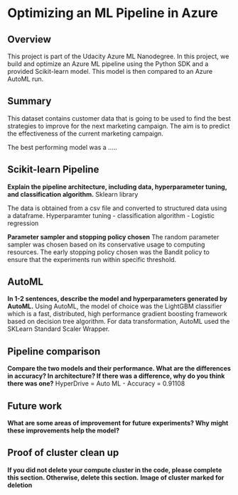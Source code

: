 # Optimizing an ML Pipeline in Azure

## Overview
This project is part of the Udacity Azure ML Nanodegree.
In this project, we build and optimize an Azure ML pipeline using the Python SDK and a provided Scikit-learn model.
This model is then compared to an Azure AutoML run.

## Summary
This dataset contains customer data that is going to be used to find the best strategies to improve for the next marketing campaign. The aim is to predict the effectiveness of the current marketing campaign.

The best performing model was a ..... 
## Scikit-learn Pipeline
**Explain the pipeline architecture, including data, hyperparameter tuning, and classification algorithm.**
Sklearn library

The data is obtained from a csv file and converted to structured data using a dataframe.
Hyperparamter tuning - 
classification algorithm - Logistic regression

**Parameter sampler and stopping policy chosen**
The random parameter sampler was chosen based on its conservative usage to computing resources. The early stopping policy chosen was the Bandit policy 
to ensure that the experiments run within specific threshold. 

## AutoML
**In 1-2 sentences, describe the model and hyperparameters generated by AutoML.**
Using AutoML, the model of choice was the LightGBM classifier which is a fast, distributed, high performance gradient boosting framework based on decision tree algorithm. For data transformation, AutoML used the SKLearn Standard Scaler Wrapper.

## Pipeline comparison
**Compare the two models and their performance. What are the differences in accuracy? In architecture? If there was a difference, why do you think there was one?**
HyperDrive = 
Auto ML - Accuracy = 0.91108


## Future work
**What are some areas of improvement for future experiments? Why might these improvements help the model?**

## Proof of cluster clean up
**If you did not delete your compute cluster in the code, please complete this section. Otherwise, delete this section.**
**Image of cluster marked for deletion**
